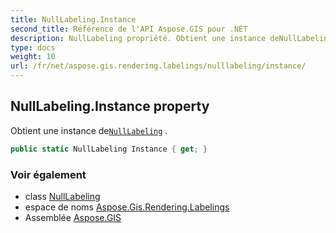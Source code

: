 ```yaml
---
title: NullLabeling.Instance
second_title: Référence de l'API Aspose.GIS pour .NET
description: NullLabeling propriété. Obtient une instance deNullLabeling .
type: docs
weight: 10
url: /fr/net/aspose.gis.rendering.labelings/nulllabeling/instance/
---
```

## NullLabeling.Instance property

Obtient une instance de[`NullLabeling`](../) .

```csharp
public static NullLabeling Instance { get; }
```

### Voir également

* class [NullLabeling](../)
* espace de noms [Aspose.Gis.Rendering.Labelings](../../nulllabeling/)
* Assemblée [Aspose.GIS](../../../)



